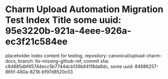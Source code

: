 # Charm Upload Automation Migration Test Index Title some uuid: 95e3220b-921a-4eee-926a-ec3f21c584ee
 placeholder index content for testing,  repository: canonical/upload-charm-docs,  branch: fix-missing-github-ref,  commit sha: c84885dbf45744ecc5b7744dcb139b841f8da6dc,  some uuid: 84686257-865f-480a-8218-bf97d8520c03
